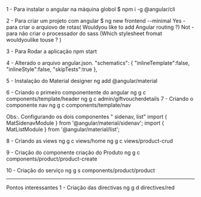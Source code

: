 1 - Para instalar o angular na máquina globol
$ npm i -g @angular/cli

2 - Para criar um projeto com angular
$ ng new frontend --minimal
  Yes - para criar o arquiovo de rotas( Wouldyou like to add Angular routing ?) 
  Not - para não criar o processador do sass (Which stylesheet fromat wouldyoulike touse ? )

3 - Para Rodar a aplicação 
npm start

4 - Alterado o arquivo angular.json.
"schematics": 
{
  "inlineTemplate":false,
  "inlineStyle":false,
  "skipTests":true
},

5 - Instalação do Material designer
ng add @angular/material

6 - Criando o primeiro componentente do angular 
ng g c components/template/header
ng g c admin/giftvoucherdetails
7 - Criando o componente nav
ng g c components/template/nav

Obs:. Configurando os dois componentes " sidenav, list"
import { MatSidenavModule } from '@angular/material/sidenav';
import { MatListModule } from '@angular/material/list';

8 - Criando as views 
ng g c views/home
ng g c views/product-crud 

9 - Criação do componente criação do Produto
ng g c components/product/product-create

10 - Criação do serviço
ng g s components/product/product 








--------------------------------------------------------------------------------------------------------


Pontos interessantes 
1 - Criação das directivas 
ng g d directives/red




















